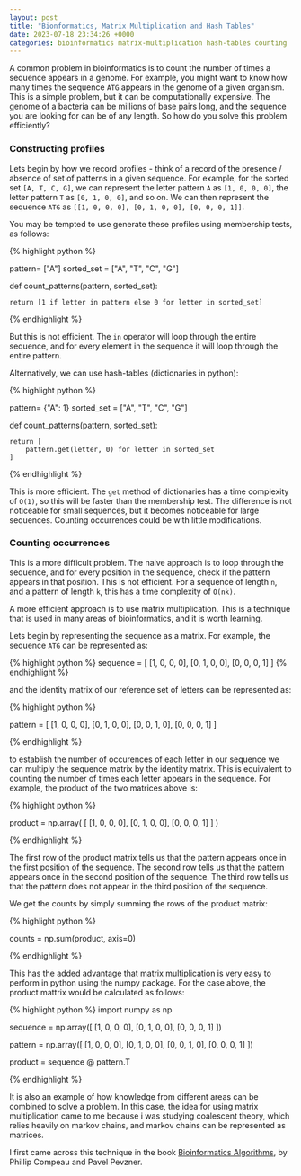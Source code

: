 ```yaml
---
layout: post
title: "Bionformatics, Matrix Multiplication and Hash Tables"
date: 2023-07-18 23:34:26 +0000
categories: bioinformatics matrix-multiplication hash-tables counting
---
```


A common problem in bioinformatics is to count the number of times a sequence appears in a genome. For example, you might want to know how many times the sequence `ATG` appears in the genome of a given organism. This is a simple problem, but it can be computationally expensive. The genome of a bacteria can be millions of base pairs long, and the sequence you are looking for can be of any length. So how do you solve this problem efficiently?

### Constructing profiles

Lets begin by how we record profiles - think of a record of the presence / absence of set of patterns in a given sequence. For example, for the sorted set `[A, T, C, G]`, we can represent the letter pattern `A` as `[1, 0, 0, 0]`, the letter pattern `T` as `[0, 1, 0, 0]`, and so on. We can then represent the sequence `ATG` as `[[1, 0, 0, 0], [0, 1, 0, 0], [0, 0, 0, 1]]`.

You may be tempted to use generate these profiles using membership tests, as follows:

{% highlight python %}

pattern= ["A"]
sorted_set = ["A", "T", "C", "G"]

def count_patterns(pattern, sorted_set):
    
    return [1 if letter in pattern else 0 for letter in sorted_set]
    

{% endhighlight %}

But this is not efficient. The `in` operator will loop through the entire sequence, and for every element in the sequence it will loop through the entire pattern.

Alternatively, we can use hash-tables (dictionaries in python):

{% highlight python %}

pattern= {"A": 1}
sorted_set = ["A", "T", "C", "G"]

def count_patterns(pattern, sorted_set):
    
    return [
        pattern.get(letter, 0) for letter in sorted_set
    ]
    

{% endhighlight %}

This is more efficient. The `get` method of dictionaries has a time complexity of `O(1)`, so this will be faster than the membership test. The difference is not noticeable for small sequences, but it becomes noticeable for large sequences. Counting occurrences could be with little modifications. 


### Counting occurrences

This is a more difficult problem. The naive approach is to loop through the sequence, and for every position in the sequence, check if the pattern appears in that position. This is not efficient. For a sequence of length `n`, and a pattern of length `k`, this has a time complexity of `O(nk)`.

A more efficient approach is to use matrix multiplication. This is a technique that is used in many areas of bioinformatics, and it is worth learning.

Lets begin by representing the sequence as a matrix. For example, the sequence `ATG` can be represented as:

{% highlight python %}
sequence = [
    [1, 0, 0, 0],
    [0, 1, 0, 0],
    [0, 0, 0, 1]
]
{% endhighlight %}

and the identity matrix of our reference set of letters can be represented as:

{% highlight python %}

pattern = [
    [1, 0, 0, 0],
    [0, 1, 0, 0],
    [0, 0, 1, 0],
    [0, 0, 0, 1]
]

{% endhighlight %}


to establish the number of occurences of each letter in our sequence we can multiply the sequence matrix by the identity matrix. This is equivalent to counting the number of times each letter appears in the sequence. For example, the product of the two matrices above is:

{% highlight python %}

product = np.array(
    [
    [1, 0, 0, 0],
    [0, 1, 0, 0],
    [0, 0, 0, 1]
]
)

{% endhighlight %}

The first row of the product matrix tells us that the pattern appears once in the first position of the sequence. The second row tells us that the pattern appears once in the second position of the sequence. The third row tells us that the pattern does not appear in the third position of the sequence.

We get the counts by simply summing the rows of the product matrix:

{% highlight python %}

counts = np.sum(product, axis=0)

{% endhighlight %}

This has the added advantage that matrix multiplication is very easy to perform in python using the numpy package. For the case above, the product mattrix would be calculated as follows:

{% highlight python %}
import numpy as np

sequence = np.array([
    [1, 0, 0, 0],
    [0, 1, 0, 0],
    [0, 0, 0, 1]
])


pattern = np.array([
    [1, 0, 0, 0],
    [0, 1, 0, 0],
    [0, 0, 1, 0],
    [0, 0, 0, 1]
])

product = sequence @ pattern.T

{% endhighlight %}

It is also an example of how knowledge from different areas can be combined to solve a problem. In this case, the idea for using matrix multiplication came to me because i was studying coalescent theory, which relies heavily on markov chains, and markov chains can be represented as matrices. 

I first came across this technique in the book [Bioinformatics Algorithms](https://www.bioinformaticsalgorithms.org/), by Phillip Compeau and Pavel Pevzner.